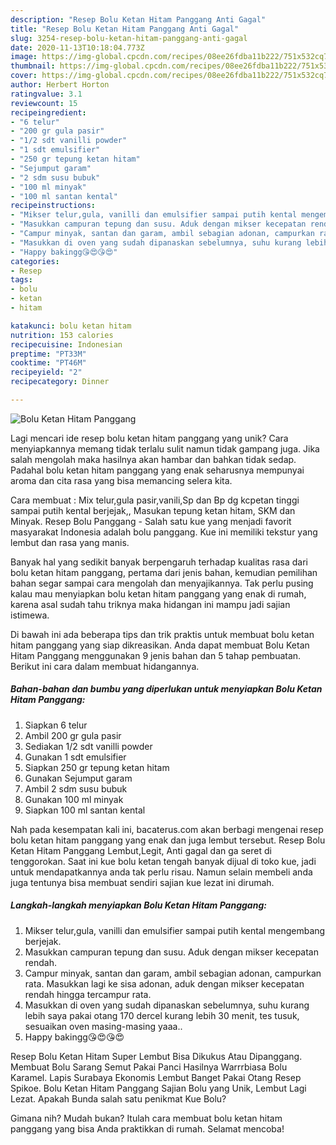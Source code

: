 ```yaml
---
description: "Resep Bolu Ketan Hitam Panggang Anti Gagal"
title: "Resep Bolu Ketan Hitam Panggang Anti Gagal"
slug: 3254-resep-bolu-ketan-hitam-panggang-anti-gagal
date: 2020-11-13T10:18:04.773Z
image: https://img-global.cpcdn.com/recipes/08ee26fdba11b222/751x532cq70/bolu-ketan-hitam-panggang-foto-resep-utama.jpg
thumbnail: https://img-global.cpcdn.com/recipes/08ee26fdba11b222/751x532cq70/bolu-ketan-hitam-panggang-foto-resep-utama.jpg
cover: https://img-global.cpcdn.com/recipes/08ee26fdba11b222/751x532cq70/bolu-ketan-hitam-panggang-foto-resep-utama.jpg
author: Herbert Horton
ratingvalue: 3.1
reviewcount: 15
recipeingredient:
- "6 telur"
- "200 gr gula pasir"
- "1/2 sdt vanilli powder"
- "1 sdt emulsifier"
- "250 gr tepung ketan hitam"
- "Sejumput garam"
- "2 sdm susu bubuk"
- "100 ml minyak"
- "100 ml santan kental"
recipeinstructions:
- "Mikser telur,gula, vanilli dan emulsifier sampai putih kental mengembang berjejak."
- "Masukkan campuran tepung dan susu. Aduk dengan mikser kecepatan rendah."
- "Campur minyak, santan dan garam, ambil sebagian adonan, campurkan rata. Masukkan lagi ke sisa adonan, aduk dengan mikser kecepatan rendah hingga tercampur rata."
- "Masukkan di oven yang sudah dipanaskan sebelumnya, suhu kurang lebih saya pakai otang 170 dercel kurang lebih 30 menit, tes tusuk, sesuaikan oven masing-masing yaaa.."
- "Happy bakingg😘😍😘😍"
categories:
- Resep
tags:
- bolu
- ketan
- hitam

katakunci: bolu ketan hitam 
nutrition: 153 calories
recipecuisine: Indonesian
preptime: "PT33M"
cooktime: "PT46M"
recipeyield: "2"
recipecategory: Dinner

---
```



![Bolu Ketan Hitam Panggang](https://img-global.cpcdn.com/recipes/08ee26fdba11b222/751x532cq70/bolu-ketan-hitam-panggang-foto-resep-utama.jpg)

Lagi mencari ide resep bolu ketan hitam panggang yang unik? Cara menyiapkannya memang tidak terlalu sulit namun tidak gampang juga. Jika salah mengolah maka hasilnya akan hambar dan bahkan tidak sedap. Padahal bolu ketan hitam panggang yang enak seharusnya mempunyai aroma dan cita rasa yang bisa memancing selera kita.

Cara membuat : Mix telur,gula pasir,vanili,Sp dan Bp dg kcpetan tinggi sampai putih kental berjejak,, Masukan tepung ketan hitam, SKM dan Minyak. Resep Bolu Panggang - Salah satu kue yang menjadi favorit masyarakat Indonesia adalah bolu panggang. Kue ini memiliki tekstur yang lembut dan rasa yang manis.

Banyak hal yang sedikit banyak berpengaruh terhadap kualitas rasa dari bolu ketan hitam panggang, pertama dari jenis bahan, kemudian pemilihan bahan segar sampai cara mengolah dan menyajikannya. Tak perlu pusing kalau mau menyiapkan bolu ketan hitam panggang yang enak di rumah, karena asal sudah tahu triknya maka hidangan ini mampu jadi sajian istimewa.


Di bawah ini ada beberapa tips dan trik praktis untuk membuat bolu ketan hitam panggang yang siap dikreasikan. Anda dapat membuat Bolu Ketan Hitam Panggang menggunakan 9 jenis bahan dan 5 tahap pembuatan. Berikut ini cara dalam membuat hidangannya.

<!--inarticleads1-->

##### Bahan-bahan dan bumbu yang diperlukan untuk menyiapkan Bolu Ketan Hitam Panggang:

1. Siapkan 6 telur
1. Ambil 200 gr gula pasir
1. Sediakan 1/2 sdt vanilli powder
1. Gunakan 1 sdt emulsifier
1. Siapkan 250 gr tepung ketan hitam
1. Gunakan Sejumput garam
1. Ambil 2 sdm susu bubuk
1. Gunakan 100 ml minyak
1. Siapkan 100 ml santan kental


Nah pada kesempatan kali ini, bacaterus.com akan berbagi mengenai resep bolu ketan hitam panggang yang enak dan juga lembut tersebut. Resep Bolu Ketan Hitam Panggang Lembut,Legit, Anti gagal dan ga seret di tenggorokan. Saat ini kue bolu ketan tengah banyak dijual di toko kue, jadi untuk mendapatkannya anda tak perlu risau. Namun selain membeli anda juga tentunya bisa membuat sendiri sajian kue lezat ini dirumah. 

<!--inarticleads2-->

##### Langkah-langkah menyiapkan Bolu Ketan Hitam Panggang:

1. Mikser telur,gula, vanilli dan emulsifier sampai putih kental mengembang berjejak.
1. Masukkan campuran tepung dan susu. Aduk dengan mikser kecepatan rendah.
1. Campur minyak, santan dan garam, ambil sebagian adonan, campurkan rata. Masukkan lagi ke sisa adonan, aduk dengan mikser kecepatan rendah hingga tercampur rata.
1. Masukkan di oven yang sudah dipanaskan sebelumnya, suhu kurang lebih saya pakai otang 170 dercel kurang lebih 30 menit, tes tusuk, sesuaikan oven masing-masing yaaa..
1. Happy bakingg😘😍😘😍


Resep Bolu Ketan Hitam Super Lembut Bisa Dikukus Atau Dipanggang. Membuat Bolu Sarang Semut Pakai Panci Hasilnya Warrrbiasa Bolu Karamel. Lapis Surabaya Ekonomis Lembut Banget Pakai Otang Resep Spikoe. Bolu Ketan Hitam Panggang Sajian Bolu yang Unik, Lembut Lagi Lezat. Apakah Bunda salah satu penikmat Kue Bolu? 

Gimana nih? Mudah bukan? Itulah cara membuat bolu ketan hitam panggang yang bisa Anda praktikkan di rumah. Selamat mencoba!
